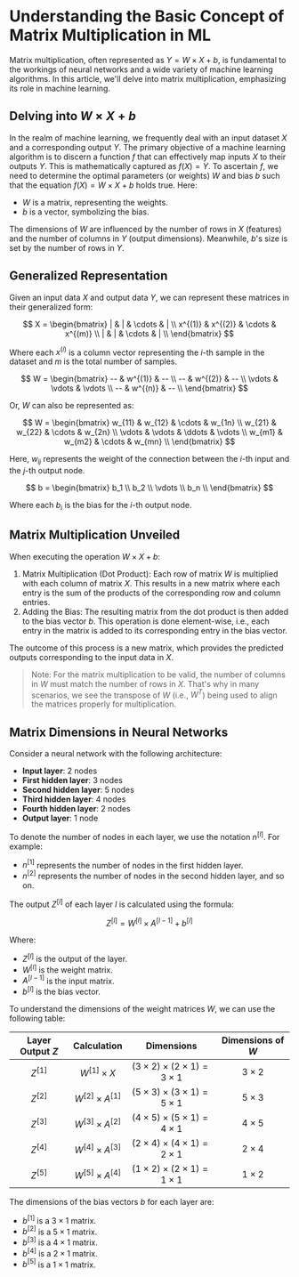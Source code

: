 # Understanding the Basic Concept of Matrix Multiplication in ML
Matrix multiplication, often represented as $Y = W \times X + b$, is fundamental to the workings of neural networks and a wide variety of machine learning algorithms. In this article, we'll delve into matrix multiplication, emphasizing its role in machine learning.

## Delving into $W \times X + b$
In the realm of machine learning, we frequently deal with an input dataset $X$ and a corresponding output $Y$. The primary objective of a machine learning algorithm is to discern a function $f$ that can effectively map inputs $X$ to their outputs $Y$. This is mathematically captured as $f(X)=Y$. To ascertain $f$, we need to determine the optimal parameters (or weights) $W$ and bias $b$ such that the equation $f(X)=W \times X + b$ holds true. Here:

- $W$ is a matrix, representing the weights.
- $b$ is a vector, symbolizing the bias.

The dimensions of $W$ are influenced by the number of rows in $X$ (features) and the number of columns in $Y$ (output dimensions). Meanwhile, $b$'s size is set by the number of rows in $Y$.

## Generalized Representation
Given an input data $X$ and output data $Y$, we can represent these matrices in their generalized form:

$$
X = \begin{bmatrix}
| & | & \cdots & | \\
x^{(1)} & x^{(2)} & \cdots & x^{(m)} \\
| & | & \cdots & | \\
\end{bmatrix}
$$

Where each $x^{(i)}$ is a column vector representing the $i$-th sample in the dataset and $m$ is the total number of samples.

$$
W = \begin{bmatrix}
-- & w^{(1)} & -- \\
-- & w^{(2)} & -- \\
\vdots & \vdots & \vdots \\
-- & w^{(n)} & -- \\
\end{bmatrix}
$$

Or, $W$ can also be represented as:

$$
W = \begin{bmatrix}
w_{11} & w_{12} & \cdots & w_{1n} \\
w_{21} & w_{22} & \cdots & w_{2n} \\
\vdots & \vdots & \ddots & \vdots \\
w_{m1} & w_{m2} & \cdots & w_{mn} \\
\end{bmatrix}
$$

Here, $w_{ij}$ represents the weight of the connection between the $i$-th input and the $j$-th output node.

$$
b = \begin{bmatrix}
b_1 \\
b_2 \\
\vdots \\
b_n \\
\end{bmatrix}
$$

Where each $b_i$ is the bias for the $i$-th output node.

## Matrix Multiplication Unveiled
When executing the operation $W \times X + b$:

1. Matrix Multiplication (Dot Product): Each row of matrix $W$ is multiplied with each column of matrix $X$. This results in a new matrix where each entry is the sum of the products of the corresponding row and column entries.
2. Adding the Bias: The resulting matrix from the dot product is then added to the bias vector $b$. This operation is done element-wise, i.e., each entry in the matrix is added to its corresponding entry in the bias vector.

The outcome of this process is a new matrix, which provides the predicted outputs corresponding to the input data in $X$.

> Note: For the matrix multiplication to be valid, the number of columns in $W$ must match the number of rows in $X$. That's why in many scenarios, we see the transpose of $W$ (i.e., $W^T$) being used to align the matrices properly for multiplication.

## Matrix Dimensions in Neural Networks
Consider a neural network with the following architecture:

- **Input layer**: 2 nodes
- **First hidden layer**: 3 nodes
- **Second hidden layer**: 5 nodes
- **Third hidden layer**: 4 nodes
- **Fourth hidden layer**: 2 nodes
- **Output layer**: 1 node

To denote the number of nodes in each layer, we use the notation $n^{[l]}$. For example:
- $n^{[1]}$ represents the number of nodes in the first hidden layer.
- $n^{[2]}$ represents the number of nodes in the second hidden layer, and so on.

The output $Z^{[l]}$ of each layer $l$ is calculated using the formula:

$$
Z^{[l]} = W^{[l]} \times A^{[l-1]} + b^{[l]}
$$

Where:
- $Z^{[l]}$ is the output of the layer.
- $W^{[l]}$ is the weight matrix.
- $A^{[l-1]}$ is the input matrix.
- $b^{[l]}$ is the bias vector.

To understand the dimensions of the weight matrices $W$, we can use the following table:

| Layer Output $Z$ | Calculation | Dimensions | Dimensions of $W$ |
| :--------------: | :---------: | :--------: | :---------------: |
| $Z^{[1]}$        | $W^{[1]} \times X$ | $(3 \times 2) \times (2 \times 1) = 3 \times 1$ | $3 \times 2$ |
| $Z^{[2]}$        | $W^{[2]} \times A^{[1]}$ | $(5 \times 3) \times (3 \times 1) = 5 \times 1$ | $5 \times 3$ |
| $Z^{[3]}$        | $W^{[3]} \times A^{[2]}$ | $(4 \times 5) \times (5 \times 1) = 4 \times 1$ | $4 \times 5$ |
| $Z^{[4]}$        | $W^{[4]} \times A^{[3]}$ | $(2 \times 4) \times (4 \times 1) = 2 \times 1$ | $2 \times 4$ |
| $Z^{[5]}$        | $W^{[5]} \times A^{[4]}$ | $(1 \times 2) \times (2 \times 1) = 1 \times 1$ | $1 \times 2$ |

The dimensions of the bias vectors $b$ for each layer are:
- $b^{[1]}$ is a $3 \times 1$ matrix.
- $b^{[2]}$ is a $5 \times 1$ matrix.
- $b^{[3]}$ is a $4 \times 1$ matrix.
- $b^{[4]}$ is a $2 \times 1$ matrix.
- $b^{[5]}$ is a $1 \times 1$ matrix.